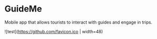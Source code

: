 # GuideMe
Mobile app that allows tourists to interact with guides and engage in trips.

![test](https://github.com/favicon.ico | width=48)
